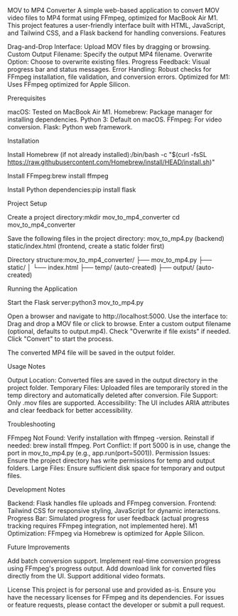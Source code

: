 MOV to MP4 Converter
A simple web-based application to convert MOV video files to MP4 format using FFmpeg, optimized for MacBook Air M1. This project features a user-friendly interface built with HTML, JavaScript, and Tailwind CSS, and a Flask backend for handling conversions.
Features

Drag-and-Drop Interface: Upload MOV files by dragging or browsing.
Custom Output Filename: Specify the output MP4 filename.
Overwrite Option: Choose to overwrite existing files.
Progress Feedback: Visual progress bar and status messages.
Error Handling: Robust checks for FFmpeg installation, file validation, and conversion errors.
Optimized for M1: Uses FFmpeg optimized for Apple Silicon.

Prerequisites

macOS: Tested on MacBook Air M1.
Homebrew: Package manager for installing dependencies.
Python 3: Default on macOS.
FFmpeg: For video conversion.
Flask: Python web framework.

Installation

Install Homebrew (if not already installed):/bin/bash -c "$(curl -fsSL https://raw.githubusercontent.com/Homebrew/install/HEAD/install.sh)"


Install FFmpeg:brew install ffmpeg


Install Python dependencies:pip install flask



Project Setup

Create a project directory:mkdir mov_to_mp4_converter
cd mov_to_mp4_converter


Save the following files in the project directory:
mov_to_mp4.py (backend)
static/index.html (frontend, create a static folder first)


Directory structure:mov_to_mp4_converter/
├── mov_to_mp4.py
├── static/
│   └── index.html
├── temp/ (auto-created)
├── output/ (auto-created)



Running the Application

Start the Flask server:python3 mov_to_mp4.py


Open a browser and navigate to http://localhost:5000.
Use the interface to:
Drag and drop a MOV file or click to browse.
Enter a custom output filename (optional, defaults to output.mp4).
Check "Overwrite if file exists" if needed.
Click "Convert" to start the process.


The converted MP4 file will be saved in the output folder.

Usage Notes

Output Location: Converted files are saved in the output directory in the project folder.
Temporary Files: Uploaded files are temporarily stored in the temp directory and automatically deleted after conversion.
File Support: Only .mov files are supported.
Accessibility: The UI includes ARIA attributes and clear feedback for better accessibility.

Troubleshooting

FFmpeg Not Found: Verify installation with ffmpeg -version. Reinstall if needed: brew install ffmpeg.
Port Conflict: If port 5000 is in use, change the port in mov_to_mp4.py (e.g., app.run(port=5001)).
Permission Issues: Ensure the project directory has write permissions for temp and output folders.
Large Files: Ensure sufficient disk space for temporary and output files.

Development Notes

Backend: Flask handles file uploads and FFmpeg conversion.
Frontend: Tailwind CSS for responsive styling, JavaScript for dynamic interactions.
Progress Bar: Simulated progress for user feedback (actual progress tracking requires FFmpeg integration, not implemented here).
M1 Optimization: FFmpeg via Homebrew is optimized for Apple Silicon.

Future Improvements

Add batch conversion support.
Implement real-time conversion progress using FFmpeg's progress output.
Add download link for converted files directly from the UI.
Support additional video formats.

License
This project is for personal use and provided as-is. Ensure you have the necessary licenses for FFmpeg and its dependencies.
For issues or feature requests, please contact the developer or submit a pull request.
